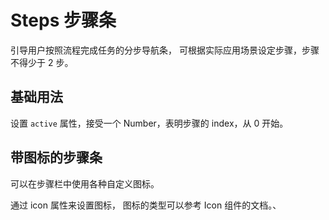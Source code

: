 <script setup>
import demo1 from './demo1.vue'
import demo2 from './demo2.vue'
// import demo3 from './demo3.vue'
</script>

# Steps 步骤条

引导用户按照流程完成任务的分步导航条， 可根据实际应用场景设定步骤，步骤不得少于 2 步。

## 基础用法

设置 `active` 属性，接受一个 Number，表明步骤的 index，从 0 开始。

<preview comp-name="steps" demo-name="demo1">
  <demo1/>
</preview>

## 带图标的步骤条

可以在步骤栏中使用各种自定义图标。

通过 icon 属性来设置图标， 图标的类型可以参考 Icon 组件的文档。、

<preview comp-name="steps" demo-name="demo2">
  <demo2/>
</preview>
